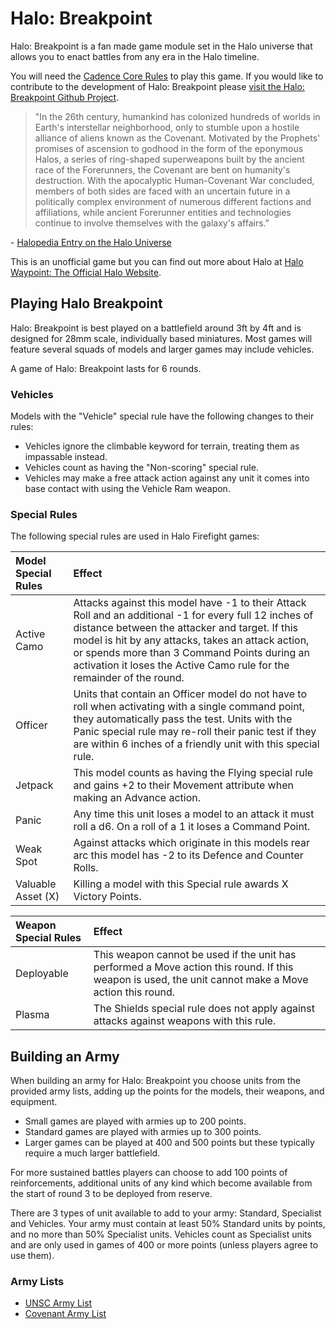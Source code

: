 # Halo: Breakpoint 

Halo: Breakpoint is a fan made game module set in the Halo universe that allows you to enact battles from any era in the Halo timeline.

You will need the [Cadence Core Rules](https://Cadence.Games/core-rules/) to play this game. If you would like to contribute to the development of Halo: Breakpoint please [visit the Halo: Breakpoint Github Project](https://github.com/open-source-tabletop/halo-breakpoint).

> "In the 26th century, humankind has colonized hundreds of worlds in Earth's interstellar neighborhood, only to stumble upon a hostile alliance of aliens known as the Covenant. Motivated by the Prophets' promises of ascension to godhood in the form of the eponymous Halos, a series of ring-shaped superweapons built by the ancient race of the Forerunners, the Covenant are bent on humanity's destruction. With the apocalyptic Human-Covenant War concluded, members of both sides are faced with an uncertain future in a politically complex environment of numerous different factions and affiliations, while ancient Forerunner entities and technologies continue to involve themselves with the galaxy's affairs."

\- [Halopedia Entry on the Halo Universe](https://www.halopedia.org/)

This is an unofficial game but you can find out more about Halo at [Halo Waypoint: The Official Halo Website](https://www.halowaypoint.com/).

## Playing Halo Breakpoint 

Halo: Breakpoint is best played on a battlefield around 3ft by 4ft and is designed for 28mm scale, individually based miniatures. Most games will feature several squads of models and larger games may include vehicles.

A game of Halo: Breakpoint lasts for 6 rounds.

### Vehicles

Models with the "Vehicle" special rule have the following changes to their rules:

- Vehicles ignore the climbable keyword for terrain, treating them as impassable instead.
- Vehicles count as having the "Non-scoring" special rule.
- Vehicles may make a free attack action against any unit it comes into base contact with using the Vehicle Ram weapon.

### Special Rules

The following special rules are used in Halo Firefight games:

| Model Special Rules | Effect |
| :------------------ | :----- |
| Active Camo | Attacks against this model have -1 to their Attack Roll and an additional -1 for every full 12 inches of distance between the attacker and target. If this model is hit by any attacks, takes an attack action, or spends more than 3 Command Points during an activation it loses the Active Camo rule for the remainder of the round. |
| Officer | Units that contain an Officer model do not have to roll when activating with a single command point, they automatically pass the test. Units with the Panic special rule may re-roll their panic test if they are within 6 inches of a friendly unit with this special rule. |
| Jetpack | This model counts as having the Flying special rule and gains +2 to their Movement attribute when making an Advance action. |
| Panic | Any time this unit loses a model to an attack it must roll a d6. On a roll of a 1 it loses a Command Point. |
| Weak Spot | Against attacks which originate in this models rear arc this model has -2 to its Defence and Counter Rolls. |
| Valuable Asset (X) | Killing a model with this Special rule awards X Victory Points. |

| Weapon Special Rules | Effect |
| :------------------- | :----- |
| Deployable | This weapon cannot be used if the unit has performed a Move action this round. If this weapon is used, the unit cannot make a Move action this round. |
| Plasma | The Shields special rule does not apply against attacks against weapons with this rule. |

## Building an Army

When building an army for Halo: Breakpoint you choose units from the provided army lists, adding up the points for the models, their weapons, and equipment.

- Small games are played with armies up to 200 points.
- Standard games are played with armies up to 300 points.
- Larger games can be played at 400 and 500 points but these typically require a much larger battlefield.

For more sustained battles players can choose to add 100 points of reinforcements, additional units of any kind which become available from the start of round 3 to be deployed from reserve. 

There are 3 types of unit available to add to your army: Standard, Specialist and Vehicles. Your army must contain at least 50% Standard units by points, and no more than 50% Specialist units. Vehicles count as Specialist units and are only used in games of 400 or more points (unless players agree to use them).

### Army Lists

- [UNSC Army List](https://github.com/open-source-tabletop/halo-breakpoint/blob/main/army-lists/unsc-army-list.md)
- [Covenant Army List](https://github.com/open-source-tabletop/halo-breakpoint/blob/main/army-lists/covenant-army-list.md)

